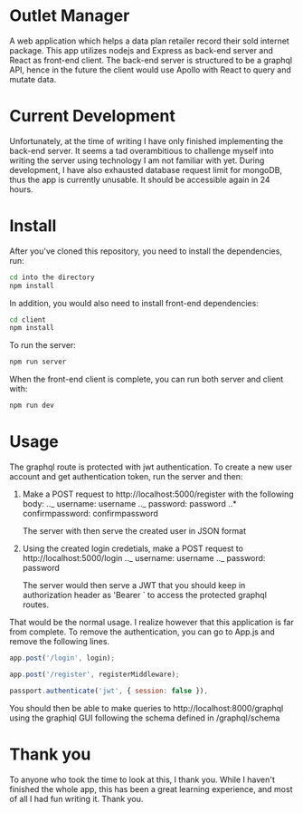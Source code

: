 # Outlet Manager

A web application which helps a data plan retailer record their sold internet package.
This app utilizes nodejs and Express as back-end server and React as front-end client.
The back-end server is structured to be a graphql API, hence in the future the client
would use Apollo with React to query and mutate data.

# Current Development

Unfortunately, at the time of writing I have only finished implementing the back-end
server. It seems a tad overambitious to challenge myself into writing the server using
technology I am not familiar with yet. During development, I have also exhausted database
request limit for mongoDB, thus the app is currently unusable. It should be accessible again
in 24 hours.

# Install

After you've cloned this repository, you need to install the dependencies, run:

```bash
cd into the directory
npm install
```

In addition, you would also need to install front-end dependencies:

```bash
cd client
npm install
```

To run the server:

```bash
npm run server
```

When the front-end client is complete, you can run both server and client with:

```bash
npm run dev
```

# Usage

The graphql route is protected with jwt authentication. To create a new user account and
get authentication token, run the server and then:

1. Make a POST request to http://localhost:5000/register with the following body:
   .._ username: username
   .._ password: password
   ..\* confirmpassword: confirmpassword


    The server with then serve the created user in JSON format

2. Using the created login credetials, make a POST request to http://localhost:5000/login
   .._ username: username
   .._ password: password


    The server would then serve a JWT that you should keep in authorization header as
    'Bearer <JWT>` to access the protected graphql routes.

That would be the normal usage. I realize however that this application is far from complete.
To remove the authentication, you can go to App.js and remove the following lines.

```javascript
app.post('/login', login);

app.post('/register', registerMiddleware);

passport.authenticate('jwt', { session: false }),
```

You should then be able to make queries to http://localhost:8000/graphql using the graphiql GUI
following the schema defined in /graphql/schema

# Thank you

To anyone who took the time to look at this, I thank you. While I haven't finished the whole app,
this has been a great learning experience, and most of all I had fun writing it. Thank you.
